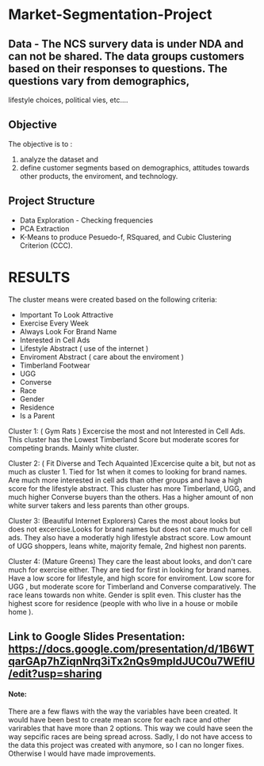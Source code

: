 # Market-Segmentation-Project

## Data - The NCS survery data is under NDA and can not be shared. The data groups customers based on their responses to questions. The questions vary from demographics,
lifestyle choices, political vies, etc....

## Objective
The objective is to :

1. analyze the dataset and
2. define customer segments based on demographics, attitudes towards other products, the enviroment, and technology. 

## Project Structure

* Data Exploration - Checking frequencies
* PCA Extraction
* K-Means to produce Pesuedo-f, RSquared, and Cubic Clustering Criterion (CCC).

# RESULTS
The cluster means were created based on the following criteria: 

* Important To Look Attractive 
* Exercise Every Week
* Always Look For Brand Name
* Interested in Cell Ads
* Lifestyle Abstract ( use of the internet )
* Enviroment Abstract ( care about the enviroment )
* Timberland Footwear
* UGG
* Converse
* Race 
* Gender 
* Residence 
* Is a Parent

Cluster 1: ( Gym Rats ) Excercise the most and not Interested in Cell Ads. This cluster has the Lowest Timberland Score but moderate scores for competing brands. 
Mainly white cluster. 

Cluster 2: ( Fit Diverse and Tech Aquainted )Excercise quite a bit, but not as much as cluster 1. Tied for 1st when it comes to looking for brand names. 
Are much more interested in cell ads than other groups and have a high score for the lifestyle abstract. 
This cluster has more Timberland, UGG, and much higher Converse buyers than the others.
Has a higher amount of non white surver takers and less parents than other groups.

Cluster 3: (Beautiful Internet Explorers) Cares the most about looks but does not excercise.Looks for brand names but does not care much for cell ads. 
They also have a moderatly high lifestyle abstract score. Low amount of UGG shoppers, leans white, majority female, 2nd highest non parents.  

Cluster 4: (Mature Greens) They care the least about looks, and don't care much for exercise either. They are tied for first in looking for brand names. 
Have a low score for lifestyle, and high score for enviroment. Low score for UGG , but moderate score for Timberland and Converse comparatively. 
The race leans towards non white. Gender is split even. This cluster has the highest score for residence (people with who live in a house or mobile home ). 


## Link to Google Slides Presentation: https://docs.google.com/presentation/d/1B6WTqarGAp7hZiqnNrq3iTx2nQs9mpldJUC0u7WEfIU/edit?usp=sharing

#### Note: 
There are a few flaws with the way the variables have been created. It would have been best to create mean score for each race and other varirables that
have more than 2 options. This way we could have seen the way sepcific races are being spread across. Sadly, I do not have access to the data this project was created
with anymore, so I can no longer fixes. Otherwise I would have made improvements. 
